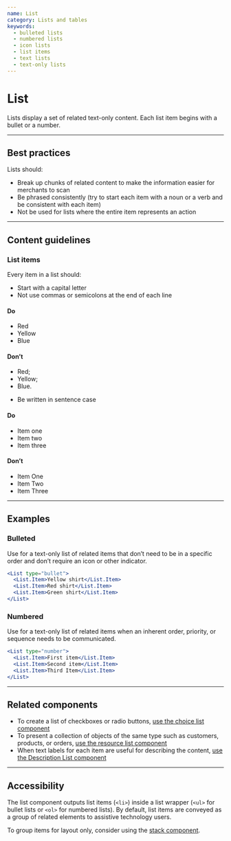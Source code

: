 ```yaml
---
name: List
category: Lists and tables
keywords:
  - bulleted lists
  - numbered lists
  - icon lists
  - list items
  - text lists
  - text-only lists
---
```


# List

Lists display a set of related text-only content. Each list item begins with a bullet or a number.

---

## Best practices

Lists should:

- Break up chunks of related content to make the information easier for merchants to scan
- Be phrased consistently (try to start each item with a noun or a verb and be consistent with each item)
- Not be used for lists where the entire item represents an action

---

## Content guidelines

### List items

Every item in a list should:

- Start with a capital letter
- Not use commas or semicolons at the end of each line

<!-- dodont -->

#### Do

- Red
- Yellow
- Blue

#### Don’t

- Red;
- Yellow;
- Blue.

<!-- end -->

- Be written in sentence case

<!-- dodont -->

#### Do

- Item one
- Item two
- Item three

#### Don’t

- Item One
- Item Two
- Item Three

<!-- end -->

---

## Examples

### Bulleted

Use for a text-only list of related items that don’t need to be in a specific order and don’t require an icon or other indicator.

```jsx
<List type="bullet">
  <List.Item>Yellow shirt</List.Item>
  <List.Item>Red shirt</List.Item>
  <List.Item>Green shirt</List.Item>
</List>
```

### Numbered

Use for a text-only list of related items when an inherent order, priority, or sequence needs to be communicated.

```jsx
<List type="number">
  <List.Item>First item</List.Item>
  <List.Item>Second item</List.Item>
  <List.Item>Third Item</List.Item>
</List>
```

---

## Related components

- To create a list of checkboxes or radio buttons, [use the choice list component](https://polaris.shopify.com/components/choice-list)
- To present a collection of objects of the same type such as customers, products, or orders, [use the resource list component](https://polaris.shopify.com/components/resource-list)
- When text labels for each item are useful for describing the content, [use the Description List component](https://polaris.shopify.com/components/description-list)

---

## Accessibility

The list component outputs list items (`<li>`) inside a list wrapper (`<ul>` for bullet lists or `<ol>` for numbered lists). By default, list items are conveyed as a group of related elements to assistive technology users.

To group items for layout only, consider using the [stack component](https://polaris.shopify.com/components/stack).
